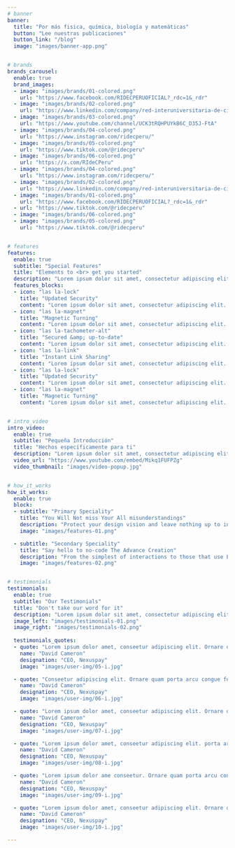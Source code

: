 ```yaml
---
# banner
banner:
  title: "Por más fisica, química, biología y matemáticas"
  button: "Lee nuestras publicaciones"
  button_link: "/blog"
  image: "images/banner-app.png"


# brands
brands_carousel:
  enable: true
  brand_images:
  - image: "images/brands/01-colored.png"
    url: "https://www.facebook.com/RIDECPERUOFICIAL?_rdc=1&_rdr"
  - image: "images/brands/02-colored.png"
    url: "https://www.linkedin.com/company/red-interuniversitaria-de-ciencia-ridec/?viewAsMember=true"
  - image: "images/brands/03-colored.png"
    url: "https://www.youtube.com/channel/UCK3tRQHPUYkB6C_D35J-FtA"
  - image: "images/brands/04-colored.png"
    url: "https://www.instagram.com/ridecperu/"
  - image: "images/brands/05-colored.png"
    url: "https://www.tiktok.com/@ridecperu"
  - image: "images/brands/06-colored.png"
    url: "https://x.com/RIdeCPeru"
  - image: "images/brands/04-colored.png"
    url: "https://www.instagram.com/ridecperu/"
  - image: "images/brands/02-colored.png"
    url: "https://www.linkedin.com/company/red-interuniversitaria-de-ciencia-ridec/?viewAsMember=true"
  - image: "images/brands/01-colored.png"
    url: "https://www.facebook.com/RIDECPERUOFICIAL?_rdc=1&_rdr"
  - url: "https://www.tiktok.com/@ridecperu"
  - image: "images/brands/06-colored.png"
  - image: "images/brands/05-colored.png"
    url: "https://www.tiktok.com/@ridecperu"


# features
features:
  enable: true
  subtitle: "Special Features"
  title: "Elements to <br> get you started"
  description: "Lorem ipsum dolor sit amet, consectetur adipiscing elit. Morbi egestas <br> Werat viverra id et aliquet. vulputate egestas sollicitudin."
  features_blocks:
  - icon: "las la-lock"
    title: "Updated Security"
    content: "Lorem ipsum dolor sit amet, consectetur adipiscing elit. Neque enim id diam ornare volutpat in sagitis, aliquet. Arcu cursus"
  - icon: "las la-magnet"
    title: "Magnetic Turning"
    content: "Lorem ipsum dolor sit amet, consectetur adipiscing elit. Neque enim id diam ornare volutpat in sagitis, aliquet. Arcu cursus"
  - icon: "las la-tachometer-alt"
    title: "Secured &amp; up-to-date"
    content: "Lorem ipsum dolor sit amet, consectetur adipiscing elit. Neque enim id diam ornare volutpat in sagitis, aliquet. Arcu cursus"
  - icon: "las la-link"
    title: "Instant Link Sharing"
    content: "Lorem ipsum dolor sit amet, consectetur adipiscing elit. Neque enim id diam ornare volutpat in sagitis, aliquet. Arcu cursus"
  - icon: "las la-lock"
    title: "Updated Security"
    content: "Lorem ipsum dolor sit amet, consectetur adipiscing elit. Neque enim id diam ornare volutpat in sagitis, aliquet. Arcu cursus"
  - icon: "las la-magnet"
    title: "Magnetic Turning"
    content: "Lorem ipsum dolor sit amet, consectetur adipiscing elit. Neque enim id diam ornare volutpat in sagitis, aliquet. Arcu cursus"


# intro_video
intro_video:   
  enable: true
  subtitle: "Pequeña Introducción"
  title: "Hechos específicamente para ti"
  description: "Lorem ipsum dolor sit amet, consectetur adipiscing elit. Morbi egestas <br> Werat viverra id et aliquet. vulputate egestas sollicitudin."
  video_url: "https://www.youtube.com/embed/Mikq1FUFPZg"
  video_thumbnail: "images/video-popup.jpg"


# how_it_works
how_it_works:   
  enable: true
  block:
  - subtitle: "Primary Speciality"
    title: "You Will Not miss Your All misunderstandings"
    description: "Protect your design vision and leave nothing up to interpretation with interaction recipes. Quickly share and access all your team members interactions by using libraries, ensuring consistency throughout the."
    image: "images/features-01.png"

  - subtitle: "Secondary Speciality"
    title: "Say hello to no-code The Advance Creation"
    description: "From the simplest of interactions to those that use Excel-gradeing formulas, ProtoPie can handle them all. Make mind-blowing of New interactions everyday without ever having to write any new code."
    image: "images/features-02.png"


# testimonials
testimonials:   
  enable: true
  subtitle: "Our Testimonials"
  title: "Don't take our word for it"
  description: "Lorem ipsum dolor sit amet, consectetur adipiscing elit. Morbi egestas <br> Werat viverra id et aliquet. vulputate egestas sollicitudin."
  image_left: "images/testimonials-01.png"
  image_right: "images/testimonials-02.png"
  
  testimonials_quotes:
  - quote: "Lorem ipsum dolor amet, conseetur adipiscing elit. Ornare quam porta arcu congue felis volutpat. Vitae lectudbfs dolor faucibus"
    name: "David Cameron"
    designation: "CEO, Nexuspay"
    image: "images/user-img/05-i.jpg"

  - quote: "Conseetur adipiscing elit. Ornare quam porta arcu congue felis volutpat. Vitae lectudbfs pellentesque vitae dolor faucibus"
    name: "David Cameron"
    designation: "CEO, Nexuspay"
    image: "images/user-img/06-i.jpg"

  - quote: "Lorem ipsum dolor amet, conseetur adipiscing elit. Ornare quam porta arcu congue felis volutpat. Vitae lectudbfs pellentesque vitae dolor"
    name: "David Cameron"
    designation: "CEO, Nexuspay"
    image: "images/user-img/07-i.jpg"

  - quote: "Lorem ipsum dolor amet, conseetur adipiscing elit. porta arcu congue felis volutpat. Vitae lectudbfs pellentesque vitae dolor faucibus"
    name: "David Cameron"
    designation: "CEO, Nexuspay"
    image: "images/user-img/08-i.jpg"

  - quote: "Lorem ipsum dolor ame conseetur. Ornare quam porta arcu congue felis volutpat. Vitae lectudbfs pellentesque vitae dolor faucibus"
    name: "David Cameron"
    designation: "CEO, Nexuspay"
    image: "images/user-img/09-i.jpg"

  - quote: "Lorem ipsum dolor amet, conseetur adipiscing elit. Ornare quam porta arcu congue lectudbfs pellentesque vitae dolor faucibus"
    name: "David Cameron"
    designation: "CEO, Nexuspay"
    image: "images/user-img/10-i.jpg"

---
```

